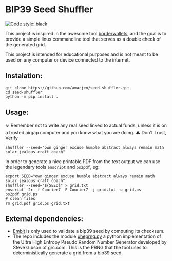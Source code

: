 # BIP39 Seed Shuffler
[![Code style: black](https://img.shields.io/badge/code%20style-black-000000.svg)](https://github.com/psf/black)

This project is inspired in the awesome tool [borderwallets](https://www.borderwallets.com/),
and the goal is to provide a simple linux commandline tool that serves as a double
check of the generated grid.

This project is intended for educational purposes and is not meant to be used on
any computer or device connected to the internet.

## Instalation:

```
git clone https://github.com/amarjen/seed-shuffler.git
cd seed-shuffler
python -m pip install .
```

## Usage:
:biohazard: Remember not to write any real seed linked to actual funds,
unless it is on a trusted airgap computer and you know what you are doing.
:warning: Don't Trust, Verify

```
shuffler --seed="own ginger excuse humble abstract always remain math solar jealous craft coach"
```

In order to generate a nice printable PDF from the text output we can use the legendary tools `enscript` and `ps2pdf`, eg:
```
export SEED="own ginger excuse humble abstract always remain math solar jealous craft coach"
shuffler --seed="${SEED}" > grid.txt
enscript -2r -f Courier7 -F Courier7 -j grid.txt -o grid.ps
ps2pdf grid.ps
# clean files
rm grid.pdf grid.ps grid.txt
```

## External dependencies:
- [Embit](https://www.embit.rocks) is only used to validate a bip39 seed by computing its checksum.
- The repo includes the module [uheprng.py](https://github.com/wuftymerguftyguff/uheprng) a python implementation of the Ultra High Entropy Pseudo Random Number Generator developed by
Steve Gibson of grc.com. This is the PRNG that the tool uses to deterministically generate a grid from a bip39 seed.
